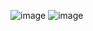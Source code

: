 ![image](https://github.com/user-attachments/assets/42c11720-7220-4e08-afb2-3db1896ecbb0)
![image](https://github.com/user-attachments/assets/bb0d7377-cf79-421f-b5b7-e1739af9873a)
